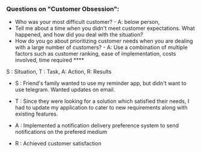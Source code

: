 ### Questions on "Customer Obsession":
-   Who was your most difficult customer? - A: below person, 
-   Tell me about a time when you didn't meet customer expectations. What happened, and how did you deal with the situation?
-   How do you go about prioritizing customer needs when you are dealing with a large number of customers? - A: Use a combination of multiple factors such as customer ranking, ease of implementation, costs involved, time required ****

S : Situation, T : Task, A: Action, R: Results

-   S : Friend's family wanted to use my reminder app, but didn't want to use telegram. Wanted updates on email.
    
-   T : Since they were looking for a solution which satisfied their needs, I had to update my application to cater to new requirements along with existing features.
    
-   A : Implemented a notification delivery preference system to send notifications on the prefered medium
    
-   R : Achieved customer satisfaction
	